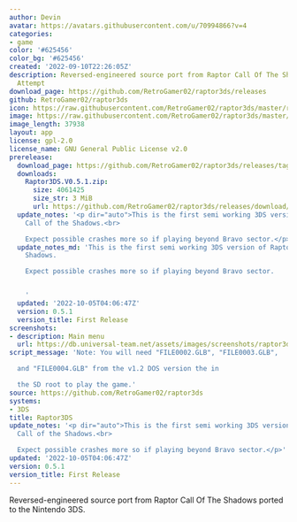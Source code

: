 ```yaml
---
author: Devin
avatar: https://avatars.githubusercontent.com/u/70994866?v=4
categories:
- game
color: '#625456'
color_bg: '#625456'
created: '2022-09-10T22:26:05Z'
description: Reversed-engineered source port from Raptor Call Of The Shadows 3DS Port
  Attempt
download_page: https://github.com/RetroGamer02/raptor3ds/releases
github: RetroGamer02/raptor3ds
icon: https://raw.githubusercontent.com/RetroGamer02/raptor3ds/master/rapicon.png
image: https://raw.githubusercontent.com/RetroGamer02/raptor3ds/master/RapBanner.png
image_length: 37938
layout: app
license: gpl-2.0
license_name: GNU General Public License v2.0
prerelease:
  download_page: https://github.com/RetroGamer02/raptor3ds/releases/tag/0.5.1
  downloads:
    Raptor3DS.V0.5.1.zip:
      size: 4061425
      size_str: 3 MiB
      url: https://github.com/RetroGamer02/raptor3ds/releases/download/0.5.1/Raptor3DS.V0.5.1.zip
  update_notes: '<p dir="auto">This is the first semi working 3DS version of Raptor
    Call of the Shadows.<br>

    Expect possible crashes more so if playing beyond Bravo sector.</p>'
  update_notes_md: 'This is the first semi working 3DS version of Raptor Call of the
    Shadows.

    Expect possible crashes more so if playing beyond Bravo sector.


    '
  updated: '2022-10-05T04:06:47Z'
  version: 0.5.1
  version_title: First Release
screenshots:
- description: Main menu
  url: https://db.universal-team.net/assets/images/screenshots/raptor3ds/main-menu.png
script_message: 'Note: You will need "FILE0002.GLB", "FILE0003.GLB",

  and "FILE0004.GLB" from the v1.2 DOS version the in

  the SD root to play the game.'
source: https://github.com/RetroGamer02/raptor3ds
systems:
- 3DS
title: Raptor3DS
update_notes: '<p dir="auto">This is the first semi working 3DS version of Raptor
  Call of the Shadows.<br>

  Expect possible crashes more so if playing beyond Bravo sector.</p>'
updated: '2022-10-05T04:06:47Z'
version: 0.5.1
version_title: First Release
---
```

Reversed-engineered source port from Raptor Call Of The Shadows ported to the Nintendo 3DS.
